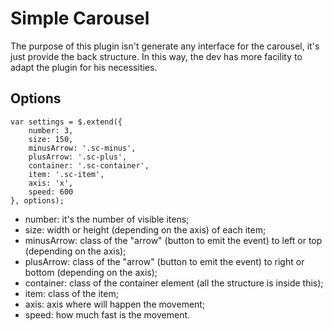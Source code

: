 # Simple Carousel

The purpose of this plugin isn't generate any interface for the carousel, it's just provide the back structure. In this way, the dev has more facility to adapt the plugin for his necessities.

## Options

```
var settings = $.extend({
    number: 3,
    size: 150,
    minusArrow: '.sc-minus',
    plusArrow: '.sc-plus',
    container: '.sc-container',
    item: '.sc-item',
    axis: 'x',
    speed: 600
}, options);
```

* number: it's the number of visible itens;
* size: width or height (depending on the axis) of each item;
* minusArrow: class of the "arrow" (button to emit the event) to left or top (depending on the axis);
* plusArrow: class of the "arrow" (button to emit the event) to right or bottom (depending on the axis);
* container: class of the container element (all the structure is inside this);
* item: class of the item;
* axis: axis where will happen the movement;
* speed: how much fast is the movement.
